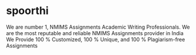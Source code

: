 # spoorthi
We are number 1, NMIMS Assignments Academic Writing Professionals. We are the most reputable and reliable NMIMS Assignments provider in India We Provide 100 % Customized, 100 % Unique, and 100 % Plagiarism-free Assignments
